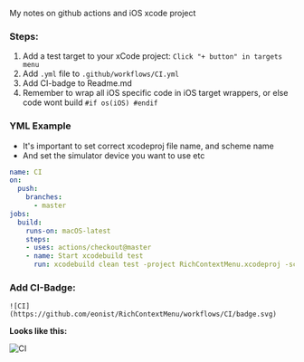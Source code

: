 My notes on github actions and iOS xcode project<!--more-->

### Steps:
1. Add a test target to your xCode project: `Click "+ button" in targets menu`
2. Add `.yml` file to `.github/workflows/CI.yml`
3. Add CI-badge to Readme.md
4. Remember to wrap all iOS specific code in iOS target wrappers, or else code wont build `#if os(iOS) #endif` 

### YML Example
- It's important to set correct xcodeproj file name, and scheme name
- And set the simulator device you want to use etc

```yml
name: CI
on:
  push:
    branches:
      - master
jobs:
  build:
    runs-on: macOS-latest
    steps:
    - uses: actions/checkout@master
    - name: Start xcodebuild test
      run: xcodebuild clean test -project RichContextMenu.xcodeproj -scheme RichContextMenu -destination "platform=iOS Simulator,name=iPhone 11 Pro"
```

### Add CI-Badge:
`![CI](https://github.com/eonist/RichContextMenu/workflows/CI/badge.svg)`

**Looks like this:**   

![CI](https://github.com/eonist/RichContextMenu/workflows/CI/badge.svg)
